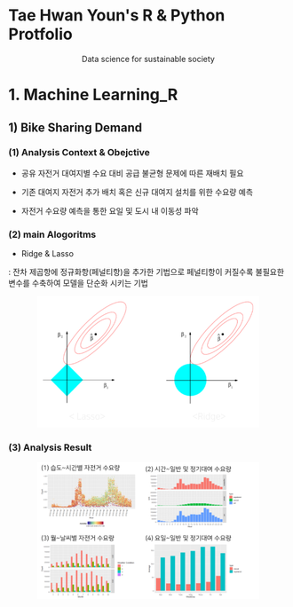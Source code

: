 # Tae Hwan Youn's R & Python Protfolio



<center>Data science for sustainable society</center>







# 1. Machine Learning_R



## 1) Bike Sharing Demand



### (1) Analysis Context & Obejctive



 - 공유 자전거 대여지별 수요 대비 공급 불균형 문제에 따른 재배치 필요



 - 기존 대여지 자전거 추가 배치 혹은 신규 대여지 설치를 위한 수요량 예측



 - 자전거 수요량 예측을 통한 요일 및 도시 내 이동성 파악







### (2) main Alogoritms



 - Ridge & Lasso



  : 잔차 제곱항에 정규화항(페널티항)을 추가한 기법으로 페널티항이 커질수록 불필요한 변수를 수축하여 모델을 단순화 시키는 기법



<center><img src="https://github.com/ooDoo6169/THs_portfolio/blob/master/img_src/ridge_lasso.png?raw=true" width="400px" /></center>






### (3) Analysis Result



<center><img src="https://github.com/ooDoo6169/THs_portfolio/blob/master/img_src/ML_BSD_result.png?raw=true" width="400px" /></center>



